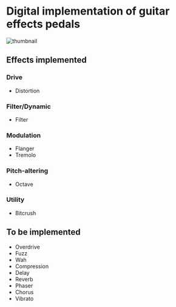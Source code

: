 # Digital implementation of guitar effects pedals

![thumbnail](./Screeshots/screeshot.png)

## Effects implemented

### Drive

* Distortion


### Filter/Dynamic

* Filter

### Modulation

* Flanger
* Tremolo

### Pitch-altering

* Octave

### Utility

* Bitcrush


## To be implemented

* Overdrive
* Fuzz
* Wah
* Compression
* Delay
* Reverb
* Phaser
* Chorus
* Vibrato

